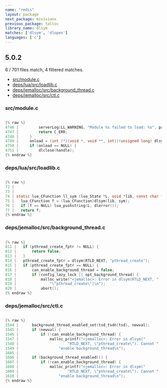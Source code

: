 ```yaml
---
name: "redis"
layout: package
next_package: mivisionx
previous_package: talloc
library_name: dlsym
matches: ['dlsym', 'dlopen']
languages: ['c']
---
```

## 5.0.2
6 / 701 files match, 4 filtered matches.

 - [src/module.c](#srcmodulec)
 - [deps/lua/src/loadlib.c](#depsluasrcloadlibc)
 - [deps/jemalloc/src/background_thread.c](#depsjemallocsrcbackground_threadc)
 - [deps/jemalloc/src/ctl.c](#depsjemallocsrcctlc)

### src/module.c

```c

{% raw %}
4746 |         serverLog(LL_WARNING, "Module %s failed to load: %s", path, dlerror());
4747 |         return C_ERR;
4748 |     }
4749 |     onload = (int (*)(void *, void **, int))(unsigned long) dlsym(handle,"RedisModule_OnLoad");
4750 |     if (onload == NULL) {
4751 |         dlclose(handle);
{% endraw %}

```
### deps/lua/src/loadlib.c

```c

{% raw %}
72 | 
73 | 
74 | static lua_CFunction ll_sym (lua_State *L, void *lib, const char *sym) {
75 |   lua_CFunction f = (lua_CFunction)dlsym(lib, sym);
76 |   if (f == NULL) lua_pushstring(L, dlerror());
77 |   return f;
{% endraw %}

```
### deps/jemalloc/src/background_thread.c

```c

{% raw %}
811 | 	if (pthread_create_fptr != NULL) {
812 | 		return false;
813 | 	}
814 | 	pthread_create_fptr = dlsym(RTLD_NEXT, "pthread_create");
815 | 	if (pthread_create_fptr == NULL) {
816 | 		can_enable_background_thread = false;
817 | 		if (config_lazy_lock || opt_background_thread) {
818 | 			malloc_write("<jemalloc>: Error in dlsym(RTLD_NEXT, "
819 | 			    "\"pthread_create\")\n");
820 | 			abort();
{% endraw %}

```
### deps/jemalloc/src/ctl.c

```c

{% raw %}
1544 | 		background_thread_enabled_set(tsd_tsdn(tsd), newval);
1545 | 		if (newval) {
1546 | 			if (!can_enable_background_thread) {
1547 | 				malloc_printf("<jemalloc>: Error in dlsym("
1548 | 			            "RTLD_NEXT, \"pthread_create\"). Cannot "
1549 | 				    "enable background_thread\n");
1605 | 
1606 | 		if (background_thread_enabled()) {
1607 | 			if (!can_enable_background_thread) {
1608 | 				malloc_printf("<jemalloc>: Error in dlsym("
1609 | 			            "RTLD_NEXT, \"pthread_create\"). Cannot "
1610 | 				    "enable background_thread\n");
{% endraw %}

```